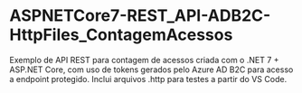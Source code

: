 # ASPNETCore7-REST_API-ADB2C-HttpFiles_ContagemAcessos
Exemplo de API REST para contagem de acessos criada com o .NET 7 + ASP.NET Core, com uso de tokens gerados pelo Azure AD B2C para acesso a endpoint protegido. Inclui arquivos .http para testes a partir do VS Code.
